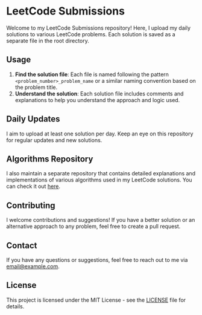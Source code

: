 # LeetCode Submissions

Welcome to my LeetCode Submissions repository! Here, I upload my daily solutions to various LeetCode problems. Each solution is saved as a separate file in the root directory.


## Usage

1. **Find the solution file**: Each file is named following the pattern `<problem_number>_problem_name` or a similar naming convention based on the problem title.
2. **Understand the solution**: Each solution file includes comments and explanations to help you understand the approach and logic used.

## Daily Updates

I aim to upload at least one solution per day. Keep an eye on this repository for regular updates and new solutions.

## Algorithms Repository

I also maintain a separate repository that contains detailed explanations and implementations of various algorithms used in my LeetCode solutions. You can check it out [here](https://github.com/mridul0703/Algorithms).

## Contributing

I welcome contributions and suggestions! If you have a better solution or an alternative approach to any problem, feel free to create a pull request.

## Contact

If you have any questions or suggestions, feel free to reach out to me via [email@example.com](mailto:mridulmkumar07@gmail.com).

## License

This project is licensed under the MIT License - see the [LICENSE](LICENSE) file for details.


